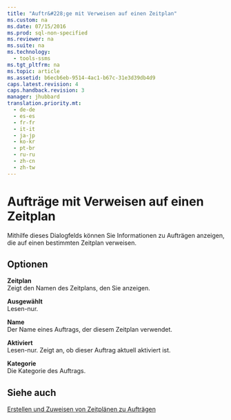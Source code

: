 ```yaml
---
title: "Auftr&#228;ge mit Verweisen auf einen Zeitplan"
ms.custom: na
ms.date: 07/15/2016
ms.prod: sql-non-specified
ms.reviewer: na
ms.suite: na
ms.technology: 
  - tools-ssms
ms.tgt_pltfrm: na
ms.topic: article
ms.assetid: b6ecb6eb-9514-4ac1-b67c-31e3d39db4d9
caps.latest.revision: 4
caps.handback.revision: 3
manager: jhubbard
translation.priority.mt: 
  - de-de
  - es-es
  - fr-fr
  - it-it
  - ja-jp
  - ko-kr
  - pt-br
  - ru-ru
  - zh-cn
  - zh-tw
---
```

# Auftr&#228;ge mit Verweisen auf einen Zeitplan
Mithilfe dieses Dialogfelds können Sie Informationen zu Aufträgen anzeigen, die auf einen bestimmten Zeitplan verweisen.  
  
## Optionen  
**Zeitplan**  
Zeigt den Namen des Zeitplans, den Sie anzeigen.  
  
**Ausgewählt**  
Lesen\-nur.  
  
**Name**  
Der Name eines Auftrags, der diesem Zeitplan verwendet.  
  
**Aktiviert**  
Lesen\-nur. Zeigt an, ob dieser Auftrag aktuell aktiviert ist.  
  
**Kategorie**  
Die Kategorie des Auftrags.  
  
## Siehe auch  
[Erstellen und Zuweisen von Zeitplänen zu Aufträgen](../content/Create-and-Attach-Schedules-to-Jobs.md)  
  
